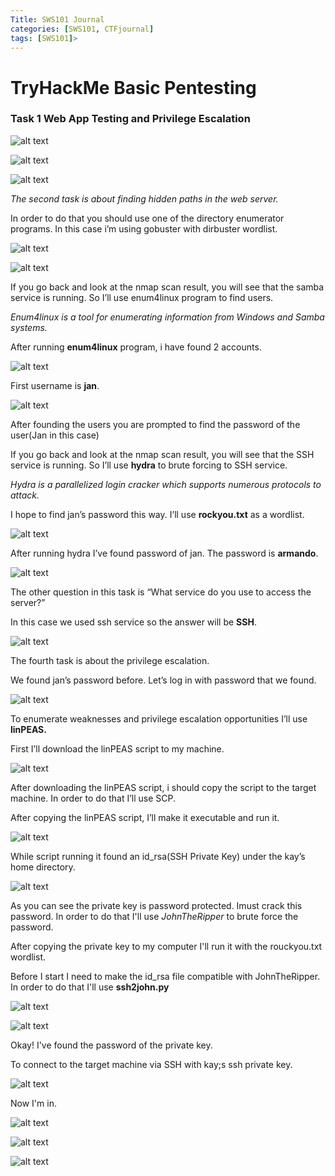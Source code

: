 ```yaml
---
Title: SWS101 Journal
categories: [SWS101, CTFjournal]
tags: [SWS101]>
---
```


# TryHackMe Basic Pentesting

### Task 1 Web App Testing and Privilege Escalation

![alt text](<../assets/img/tryhackme_ctf/Screenshot from 2024-06-11 18-38-19.png>)

![alt text](<../assets/img/tryhackme_ctf/Screenshot from 2024-06-13 15-10-52.png>)

![alt text](<../assets/img/tryhackme_ctf/Screenshot from 2024-06-13 15-41-15.png>)

*The second task is about finding hidden paths in the web server.*

In order to do that you should use one of the directory enumerator programs. In this case i’m using gobuster with dirbuster wordlist.

![alt text](<../assets/img/tryhackme_ctf/Screenshot from 2024-06-13 15-19-34.png>)

![alt text](<../assets/img/tryhackme_ctf/Screenshot from 2024-06-13 15-23-48.png>)

If you go back and look at the nmap scan result, you will see that the samba service is running. So I’ll use enum4linux program to find users.

*Enum4linux is a tool for enumerating information from Windows and Samba systems.*

After running **enum4linux** program, i have found 2 accounts.

![alt text](<../assets/img/tryhackme_ctf/Screenshot from 2024-06-13 15-26-23.png>)

First username is **jan**.

![alt text](<../assets/img/tryhackme_ctf/Screenshot from 2024-06-13 15-43-31.png>)

After founding the users you are prompted to find the password of the user(Jan in this case)

If you go back and look at the nmap scan result, you will see that the SSH service is running. So I’ll use **hydra** to brute forcing to SSH service.

*Hydra is a parallelized login cracker which supports numerous protocols to attack.*

I hope to find jan’s password this way. I’ll use **rockyou.txt** as a wordlist.

![alt text](<../assets/img/tryhackme_ctf/Screenshot from 2024-06-13 15-47-57.png>)

After running hydra I’ve found password of jan. The password is **armando**.

![alt text](<../assets/img/tryhackme_ctf/Screenshot from 2024-06-13 15-50-38.png>)

The other question in this task is “What service do you use to access the server?”

In this case we used ssh service so the answer will be **SSH**.

![alt text](<../assets/img/tryhackme_ctf/Screenshot from 2024-06-13 15-52-37.png>)

The fourth task is about the privilege escalation.

We found jan’s password before. Let’s log in with password that we found.

![alt text](<../assets/img/tryhackme_ctf/Screenshot from 2024-06-13 15-53-44.png>)

To enumerate weaknesses and privilege escalation opportunities I’ll use **linPEAS.**

First I’ll download the linPEAS script to my machine.

![alt text](<../assets/img/tryhackme_ctf/Screenshot from 2024-06-13 15-54-57.png>)

After downloading the linPEAS script, i should copy the script to the target machine. In order to do that I’ll use SCP.

After copying the linPEAS script, I’ll make it executable and run it.

![alt text](<../assets/img/tryhackme_ctf/Screenshot from 2024-06-13 16-00-05.png>)

While script running it found an id_rsa(SSH Private Key) under the kay’s home directory.

![alt text](<../assets/img/tryhackme_ctf/Screenshot from 2024-06-14 17-40-54.png>)

As you can see the private key is password protected. Imust crack this password. In order to do that I'll use *JohnTheRipper* to brute force the password.

After copying the private key to my computer I'll run it with the rouckyou.txt wordlist.

Before I start I need to make the id_rsa file compatible with JohnTheRipper. In order to do that I'll use **ssh2john.py**

![alt text](<../assets/img/tryhackme_ctf/Screenshot from 2024-06-14 17-45-57.png>)

![alt text](<../assets/img/tryhackme_ctf/Screenshot from 2024-06-14 17-46-50.png>)

Okay! I've found the password of the private key.

To connect to the target machine via SSH with kay;s ssh private key.

![alt text](<../assets/img/tryhackme_ctf/Screenshot from 2024-06-14 17-48-44.png>)

Now I'm in.

![alt text](<../assets/img/tryhackme_ctf/Screenshot from 2024-06-14 17-49-39.png>)

![alt text](<../assets/img/tryhackme_ctf/Screenshot from 2024-06-14 17-50-19.png>)


![alt text](<../assets/img/tryhackme_ctf/Screenshot from 2024-06-14 17-52-09.png>)